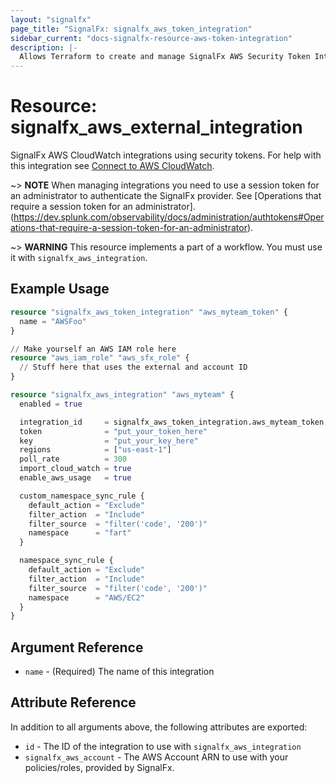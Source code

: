 ```yaml
---
layout: "signalfx"
page_title: "SignalFx: signalfx_aws_token_integration"
sidebar_current: "docs-signalfx-resource-aws-token-integration"
description: |-
  Allows Terraform to create and manage SignalFx AWS Security Token Integrations
---
```


# Resource: signalfx_aws_external_integration

SignalFx AWS CloudWatch integrations using security tokens. For help with this integration see [Connect to AWS CloudWatch](https://docs.signalfx.com/en/latest/integrations/amazon-web-services.html#connect-to-aws).

~> **NOTE** When managing integrations you need to use a session token for an administrator to authenticate the SignalFx provider. See [Operations that require a session token for an administrator].(https://dev.splunk.com/observability/docs/administration/authtokens#Operations-that-require-a-session-token-for-an-administrator).

~> **WARNING** This resource implements a part of a workflow. You must use it with `signalfx_aws_integration`.

## Example Usage

```tf
resource "signalfx_aws_token_integration" "aws_myteam_token" {
  name = "AWSFoo"
}

// Make yourself an AWS IAM role here
resource "aws_iam_role" "aws_sfx_role" {
  // Stuff here that uses the external and account ID
}

resource "signalfx_aws_integration" "aws_myteam" {
  enabled = true

  integration_id     = signalfx_aws_token_integration.aws_myteam_token.id
  token              = "put_your_token_here"
  key                = "put_your_key_here"
  regions            = ["us-east-1"]
  poll_rate          = 300
  import_cloud_watch = true
  enable_aws_usage   = true

  custom_namespace_sync_rule {
    default_action = "Exclude"
    filter_action  = "Include"
    filter_source  = "filter('code', '200')"
    namespace      = "fart"
  }

  namespace_sync_rule {
    default_action = "Exclude"
    filter_action  = "Include"
    filter_source  = "filter('code', '200')"
    namespace      = "AWS/EC2"
  }
}
```

## Argument Reference

* `name` - (Required) The name of this integration

## Attribute Reference

In addition to all arguments above, the following attributes are exported:

* `id` - The ID of the integration to use with `signalfx_aws_integration`
* `signalfx_aws_account` - The AWS Account ARN to use with your policies/roles, provided by SignalFx.
